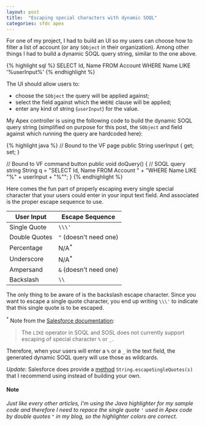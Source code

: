 ```yaml
---
layout: post
title:  "Escaping special characters with dynamic SOQL"
categories: sfdc apex
---
```


For one of my project, I had to build an UI so my users can choose how to filter
a list of account (or any `SObject` in their organization). Among other things
I had to build a dynamic SOQL query string, similar to the one above.

{% highlight sql %}
SELECT Id, Name FROM Account WHERE Name LIKE '%userInput%'
{% endhighlight %}

The UI should allow users to:

* choose the `SObject` the query will be applied against;
* select the field against which the `WHERE` clause will be applied;
* enter any kind of string (`userInput`) for the value.

My Apex controller is using the following code to build the dynamic SOQL
query string (simplified on purpose for this post, the `SObject` and field
against which running the query are hardcoded here):

{% highlight java %}
// Bound to the VF page
public String userInput { get; set; }

// Bound to VF command button
public void doQuery() {
  // SOQL query string
  String q = "SELECT Id, Name FROM Account "
      + "WHERE Name LIKE \"%" + userInput + "%\"";
}
{% endhighlight %}

Here comes the fun part of properly escaping every single special character that
your users could enter in your input text field. And associated is the proper
escape sequence to use.

<!-- Needed to use raw HTML to add Bootstrap CSS class, if you know any better
please contact me! -->
<table class="table table-striped">
  <thead>
    <tr>
      <th>User Input</th>
      <th>Escape Sequence</th>
    </tr>
  </thead>
  <tbody>
    <tr>
      <td>Single Quote</td>
      <td><code>\\\'</code></td>
    </tr>
    <tr>
      <td>Double Quotes</td>
      <td><code>"</code> (doesn't need one)</td>
    </tr>
    <tr>
      <td>Percentage</td>
      <td>N/A<sup>*</sup></td>
    </tr>
    <tr>
      <td>Underscore</td>
      <td>N/A<sup>*</sup></td>
    </tr>
    <tr>
      <td>Ampersand</td>
      <td><code>&</code> (doesn't need one)</td>
    </tr>
    <tr>
      <td>Backslash</td>
      <td><code>\\</code></td>
    </tr>
  </tbody>
</table>

The only thing to be aware of is the backslash escape character. Since you want
to escape a single quote character, you end up writing `\\\'` to indicate that this
single quote is to be escaped.

<sup>*</sup> Note from the
[Salesforce documentation](http://www.salesforce.com/us/developer/docs/officetoolkit/Content/sforce_api_calls_soql_select.htm):

> The `LIKE` operator in SOQL and SOSL does not currently support escaping of special
> character `%` or `_`.

Therefore, when your users will enter a `%` or a `_` in the text field, the generated
dynamic SOQL query will use those as wildcards.

_Update:_ Salesforce does provide a [method](http://www.salesforce.com/us/developer/docs/apexcode/Content/apex_System_String_escapeSingleQuotes.htm)
`String.escapeSingleQuotes(s)` that I recommend using instead of building your own.

#### Note

_Just like every other articles, I'm using the Java highlighter for my sample code
and therefore I need to repace the single quote `'` used in Apex code by double
quotes `"` in my blog, so the highlighter colors are correct._